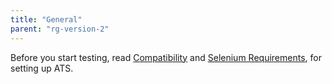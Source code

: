 ```yaml
---
title: "General"
parent: "rg-version-2"
---
```


Before you start testing, read [Compatibility](/ats/general/Compatibility) and [Selenium Requirements](/ats/general/selenium-requirements), for setting up ATS.
